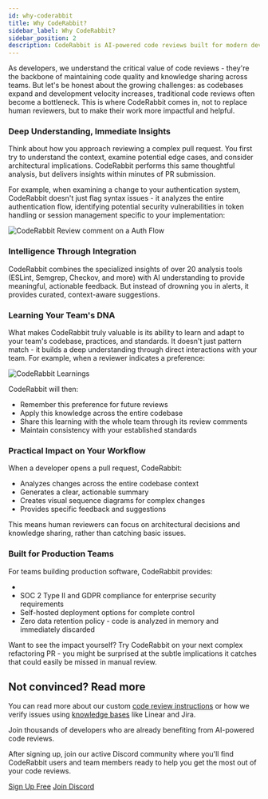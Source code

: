 ```yaml
---
id: why-coderabbit
title: Why CodeRabbit?
sidebar_label: Why CodeRabbit?
sidebar_position: 2
description: CodeRabbit is AI-powered code reviews built for modern development teams
---
```


As developers, we understand the critical value of code reviews - they're the backbone of maintaining code quality and knowledge sharing across teams. But let's be honest about the growing challenges: as codebases expand and development velocity increases, traditional code reviews often become a bottleneck. This is where CodeRabbit comes in, not to replace human reviewers, but to make their work more impactful and helpful.

### Deep Understanding, Immediate Insights

Think about how you approach reviewing a complex pull request. You first try to understand the context, examine potential edge cases, and consider architectural implications. CodeRabbit performs this same thoughtful analysis, but delivers insights within minutes of PR submission.

For example, when examining a change to your authentication system, CodeRabbit doesn't just flag syntax issues - it analyzes the entire authentication flow, identifying potential security vulnerabilities in token handling or session management specific to your implementation:

![CodeRabbit Review comment on a Auth Flow](/img/about/why-cr-auth-flow-cors.png "CodeRabbit Code Review Comment")

### Intelligence Through Integration

CodeRabbit combines the specialized insights of over 20 analysis tools (ESLint, Semgrep, Checkov, and more) with AI understanding to provide meaningful, actionable feedback. But instead of drowning you in alerts, it provides curated, context-aware suggestions.

### Learning Your Team's DNA

What makes CodeRabbit truly valuable is its ability to learn and adapt to your team's codebase, practices, and standards. It doesn't just pattern match - it builds a deep understanding through direct interactions with your team. For example, when a reviewer indicates a preference:

![CodeRabbit Learnings](/img/about/why-cr-learnings.png "How CodeRabbit learns and remembers org standards")

CodeRabbit will then:

- Remember this preference for future reviews
- Apply this knowledge across the entire codebase
- Share this learning with the whole team through its review comments
- Maintain consistency with your established standards

### Practical Impact on Your Workflow

When a developer opens a pull request, CodeRabbit:

- Analyzes changes across the entire codebase context
- Generates a clear, actionable summary
- Creates visual sequence diagrams for complex changes
- Provides specific feedback and suggestions

This means human reviewers can focus on architectural decisions and knowledge sharing, rather than catching basic issues.

### Built for Production Teams

For teams building production software, CodeRabbit provides:

-
- SOC 2 Type II and GDPR compliance for enterprise security requirements
- Self-hosted deployment options for complete control
- Zero data retention policy - code is analyzed in memory and immediately discarded

Want to see the impact yourself? Try CodeRabbit on your next complex refactoring PR - you might be surprised at the subtle implications it catches that could easily be missed in manual review.

## Not convinced? Read more

You can read more about our custom [code review instructions](/guides/review-instructions) or how we verify issues using [knowledge bases](/integrations/knowledge-base) like Linear and Jira.

Join thousands of developers who are already benefiting from AI-powered code reviews.

After signing up, join our active Discord community where you'll find CodeRabbit users and team members ready to help you get the most out of your code reviews.

<div style={{display: 'flex', gap: '10px', marginTop: '20px'}}>
  <a href="https://app.coderabbit.ai/login" className="button button--primary button--lg">Sign Up Free</a>
  <a href="https://discord.gg/coderabbit" className="button button--secondary button--lg">Join Discord</a>
</div>
